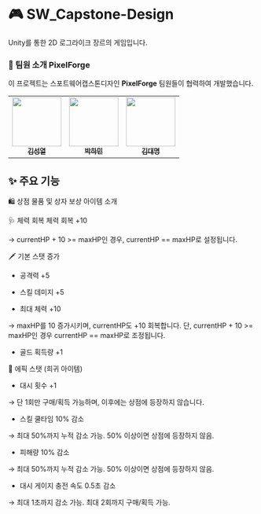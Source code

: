 # 🎮 SW_Capstone-Design

Unity를 통한 2D 로그라이크 장르의 게임입니다.


### 🤝 팀원 소개 PixelForge
이 프로젝트는 스포트웨어캡스톤디자인 **PixelForge** 팀원들이 협력하여 개발했습니다.

<table>
  <tbody>
    <tr>
      <td align="center"><a href="https://github.com/GithubOfHermes">
        <img src="https://github.com/GithubOfHermes.png?size=100" width="100px;" alt=""/><br /><sub><b>김성열</b></sub></a><br />
      </td>
      <td align="center"><a href="https://github.com/inNewPG">
        <img src="https://github.com/inNewPG.png?size=100" width="100px;" alt=""/><br /><sub><b>박하민</b></sub></a><br />
      </td>
      <td align="center"><a href="https://github.com/Ryder76524">
        <img src="https://github.com/Ryder76524.png?size=100" width="100px;" alt=""/><br /><sub><b>김대명</b></sub></a><br />
      </td>
    </tr>
  </tbody>
</table>

## ✨ 주요 기능

🛍️ 상점 물품 및 상자 보상 아이템 소개

🩺 체력 회복
체력 회복 +10

→ currentHP + 10 >= maxHP인 경우, currentHP == maxHP로 설정됩니다.

🗡️ 기본 스탯 증가
- 공격력 +5

- 스킬 데미지 +5

- 최대 체력 +10

→ maxHP를 10 증가시키며, currentHP도 +10 회복합니다. 단, currentHP + 10 >= maxHP인 경우 currentHP == maxHP로 조정됩니다.

- 골드 획득량 +1

🧬 에픽 스탯 (희귀 아이템)
- 대시 횟수 +1

→ 단 1회만 구매/획득 가능하며, 이후에는 상점에 등장하지 않습니다.

- 스킬 쿨타임 10% 감소

→ 최대 50%까지 누적 감소 가능. 50% 이상이면 상점에 등장하지 않음.

- 피해량 10% 감소

→ 최대 50%까지 누적 감소 가능. 50% 이상이면 상점에 등장하지 않음.

- 대시 게이지 충전 속도 0.5초 감소

→ 최대 1초까지 감소 가능. 최대 2회까지 구매/획득 가능.
